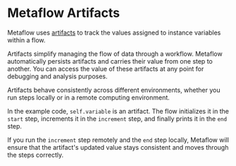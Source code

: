 # Metaflow Artifacts

Metaflow uses [artifacts](https://docs.metaflow.org/metaflow/basics#artifacts) to track the values assigned to instance variables within a flow.

Artifacts simplify managing the flow of data through a workflow. Metaflow automatically persists artifacts and carries their value from one step to another. You can access the value of these artifacts at any point for debugging and analysis purposes.

Artifacts behave consistently across different environments, whether you run steps locally or in a remote computing environment.

In the example code, `self.variable` is an artifact. The flow initializes it in the `start` step, increments it in the `increment` step, and finally prints it in the `end` step.

If you run the `increment` step remotely and the `end` step locally, Metaflow will ensure that the artifact's updated value stays consistent and moves through the steps correctly.


